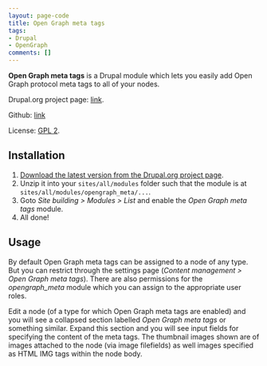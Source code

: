 ```yaml
---
layout: page-code
title: Open Graph meta tags
tags:
- Drupal
- OpenGraph
comments: []
---
```

**Open Graph meta tags** is a Drupal module which lets you easily add Open Graph protocol meta tags to all of your nodes.

Drupal.org project page: [link](http://www.drupal.org/project/opengraph_meta "Goto the drupal.org project page for this module").

Github: [link](http://github.com/hiddentao/opengraph_meta)

License: [GPL 2](http://www.gnu.org/licenses/old-licenses/gpl-2.0.txt "GNU General Public License").

## Installation

1. [Download the latest version from the Drupal.org project page](http://www.drupal.org/project/opengraph_meta).  
2. Unzip it into your `sites/all/modules` folder such that the module is at `sites/all/modules/opengraph_meta/...`.  
3. Goto *Site building > Modules > List* and enable the *Open Graph meta tags* module.  
4. All done!

## Usage

By default Open Graph meta tags can be assigned to a node of any type. But you can restrict through the settings page (*Content management > Open Graph meta tags*). There are also permissions for the _opengraph_meta_ module which you can assign to the appropriate user roles.

Edit a node (of a type for which Open Graph meta tags are enabled) and you will see a collapsed section labelled *Open Graph meta tags* or something similar. Expand this section and you will see input fields for specifying the content of the meta tags. The thumbnail images shown are of images attached to the node (via image filefields) as well images specified as HTML IMG tags within the node body.